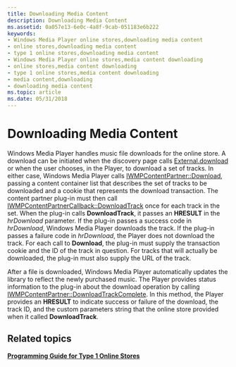 ```yaml
---
title: Downloading Media Content
description: Downloading Media Content
ms.assetid: 0a057e13-6e0c-4a8f-9cab-051183e6b222
keywords:
- Windows Media Player online stores,downloading media content
- online stores,downloading media content
- type 1 online stores,downloading media content
- Windows Media Player online stores,media content downloading
- online stores,media content downloading
- type 1 online stores,media content downloading
- media content,downloading
- downloading media content
ms.topic: article
ms.date: 05/31/2018
---
```


# Downloading Media Content

Windows Media Player handles music file downloads for the online store. A download can be initiated when the discovery page calls [External.download](external-download.md) or when the user chooses, in the Player, to download a set of tracks. In either case, Windows Media Player calls [IWMPContentPartner::Download](/previous-versions/windows/desktop/api/contentpartner/nf-contentpartner-iwmpcontentpartner-download), passing a content container list that describes the set of tracks to be downloaded and a cookie that represents the download transaction. The content partner plug-in must then call [IWMPContentPartnerCallback::DownloadTrack](/previous-versions/windows/desktop/api/contentpartner/nf-contentpartner-iwmpcontentpartnercallback-downloadtrack) once for each track in the set. When the plug-in calls **DownloadTrack**, it passes an **HRESULT** in the *hrDownload* parameter. If the plug-in passes a success code in *hrDownload*, Windows Media Player downloads the track. If the plug-in passes a failure code in *hrDownload*, the Player does not download the track. For each call to **Download**, the plug-in must supply the transaction cookie and the ID of the track in question. For tracks that will actually be downloaded, the plug-in must also supply the URL of the track.

After a file is downloaded, Windows Media Player automatically updates the library to reflect the newly purchased music. The Player provides status information to the plug-in about the download operation by calling [IWMPContentPartner::DownloadTrackComplete](/previous-versions/previous-versions/windows/desktop/api/contentpartner/nf-contentpartner-iwmpcontentpartner-downloadtrackcomplete). In this method, the Player provides an **HRESULT** to indicate success or failure of the download, the track ID, and the custom parameters string that the online store provided when it called **DownloadTrack**.

## Related topics

<dl> <dt>

[**Programming Guide for Type 1 Online Stores**](programming-guide-for-type-1-online-stores.md)
</dt> </dl>

 

 




